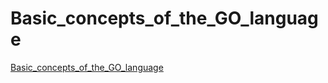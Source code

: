 # Basic_concepts_of_the_GO_language
[Basic_concepts_of_the_GO_language](https://aiwithcloud.com/2022/09/14/basic_concepts_of_the_go_language/)
